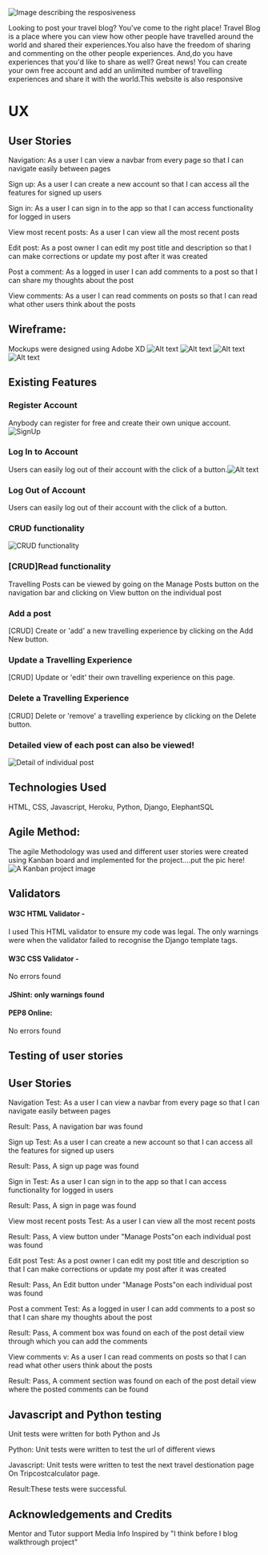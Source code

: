 ![Image describing the resposiveness](static/media/Responsive.PNG)

Looking to post your travel blog? You've come to the right place! Travel Blog is a place where you can view how other people have travelled around the world and shared their experiences.You also have the freedom of sharing and commenting on the other people experiences. And,do you have experiences that you'd like to share as well? Great news! You can create your own free account and add an unlimited number of travelling experiences and share it with the world.This website is also responsive

# UX
## User Stories
Navigation: As a user I can view a navbar from every page so that I can navigate easily between pages

Sign up: 
As a user I can create a new account so that I can access all the features for signed up users

Sign in: 
As a user I can sign in to the app so that I can access functionality for logged in users

View most recent posts: 
As a user I can view all the most recent posts

Edit post: 
As a post owner I can edit my post title and description so that I can make corrections or update my post after it was created

Post a comment: 
As a logged in user I can add comments to a post so that I can share my thoughts about the post

View comments: 
As a user I can read comments on posts so that I can read what other users think about the posts

## Wireframe: 
Mockups were designed using Adobe XD
![Alt text](static/media/Mockup1.PNG)
![Alt text](static/media/Mockup2.PNG)
![Alt text](static/media/Mockup3.PNG)
![Alt text](static/media/Mockup4.PNG)
## Existing Features
### Register Account
Anybody can register for free and create their own unique account.![SignUp](static/media/SignUp.PNG)

### Log In to Account
Users can easily log out of their account with the click of a button.![Alt text](static/media/Signin.PNG)

### Log Out of Account
Users can easily log out of their account with the click of a button.
### CRUD functionality
![CRUD functionality](static/media/CRUD.PNG)
### [CRUD]Read functionality
Travelling Posts can be viewed by going on the Manage Posts button on the navigation bar and clicking on View button on the individual post

### Add a post
[CRUD] Create or 'add' a new travelling experience by clicking on the Add New button. 

### Update a Travelling Experience
[CRUD] Update or 'edit' their own travelling experience on this page.

### Delete a Travelling Experience
[CRUD] Delete or 'remove' a  travelling experience by clicking on the Delete button. 

### Detailed view of each post can also be viewed!
![Detail of individual post](static/media/PostDetail.PNG)


## Technologies Used
HTML,
CSS, 
Javascript,
Heroku,
Python,
Django,
ElephantSQL

## Agile Method:
The agile Methodology was used and different user stories were created using Kanban board and implemented for the project....put the pic here!
![A Kanban project image](static/media/Kanban%20project.PNG)

## Validators

#### W3C HTML Validator -
I used This HTML validator to ensure my code was legal.
The only warnings were when the validator failed to recognise the Django template tags.

#### W3C CSS Validator - 
No errors found


#### JShint: only warnings found

#### PEP8 Online: 
No errors found

## Testing of user stories
## User Stories
 
Navigation Test: As a user I can view a navbar from every page so that I can navigate easily between pages

Result: Pass, A navigation bar was found

Sign up Test: 
As a user I can create a new account so that I can access all the features for signed up users

Result: Pass, A sign up page was found


Sign in Test: 
As a user I can sign in to the app so that I can access functionality for logged in users

Result: Pass, A sign in page was found


View most recent posts Test: 
As a user I can view all the most recent posts

Result: Pass, A view button under "Manage Posts"on each individual post was found 


Edit post Test: 
As a post owner I can edit my post title and description so that I can make corrections or update my post after it was created

Result: Pass, An Edit button under "Manage Posts"on each individual post was found


Post a comment Test: 
As a logged in user I can add comments to a post so that I can share my thoughts about the post

Result: Pass, A comment box was found on each of the post detail view through which you can add the comments


View comments v: 
As a user I can read comments on posts so that I can read what other users think about the posts

Result: Pass, A comment section was found on each of the post detail view  where the posted comments can be found

## Javascript and Python testing
Unit tests were written for both Python and Js 

Python: Unit tests were written to test the url of different views 

Javascript: Unit tests were written to test the next travel destionation page On Tripcostcalculator page. 

Result:These tests were successful.

## Acknowledgements and Credits
Mentor and Tutor support
Media Info
Inspired by "I think before I blog walkthrough project"
